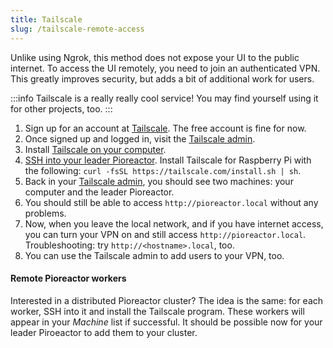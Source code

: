 ```yaml
---
title: Tailscale
slug: /tailscale-remote-access
---
```



Unlike using Ngrok, this method does not expose your UI to the public internet. To access the UI remotely, you need to join an authenticated VPN. This greatly improves security, but adds a bit of additional work for users.

:::info
Tailscale is a really really cool service! You may find yourself using it for other projects, too.
:::


1. Sign up for an account at [Tailscale](https://tailscale.com/). The free account is fine for now.
2. Once signed up and logged in, visit the [Tailscale admin](https://login.tailscale.com/admin/machines).
3. Install [Tailscale on your computer](https://tailscale.com/download).
4. [SSH into your leader Pioreactor](/user-guide/accessing-raspberry-pi). Install Tailscale for Raspberry Pi with the following: `curl -fsSL https://tailscale.com/install.sh | sh`.
5. Back in your [Tailscale admin](https://login.tailscale.com/admin/machines), you should see two machines: your computer and the leader Pioreactor.
6. You should still be able to access `http://pioreactor.local` without any problems.
7. Now, when you leave the local network, and if you have internet access, you can turn your VPN on and still access `http://pioreactor.local`. Troubleshooting: try `http://<hostname>.local`, too.
8. You can use the Tailscale admin to add users to your VPN, too.


#### Remote Pioreactor workers

Interested in a distributed Pioreactor cluster? The idea is the same: for each worker, SSH into it and install the Tailscale program. These workers will appear in your _Machine_ list if successful. It should be possible now for your leader Piroeactor to add them to your cluster.

